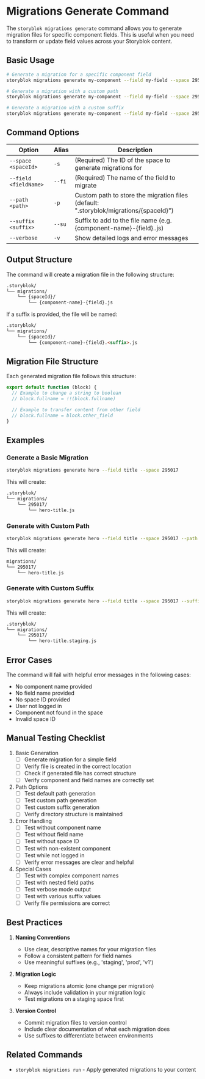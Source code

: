 # Migrations Generate Command

The `storyblok migrations generate` command allows you to generate migration files for specific component fields. This is useful when you need to transform or update field values across your Storyblok content.

## Basic Usage

```bash
# Generate a migration for a specific component field
storyblok migrations generate my-component --field my-field --space 295017

# Generate a migration with a custom path
storyblok migrations generate my-component --field my-field --space 295017 --path ./custom-path

# Generate a migration with a custom suffix
storyblok migrations generate my-component --field my-field --space 295017 --suffix staging
```

## Command Options

| Option | Alias | Description |
|--------|-------|-------------|
| `--space <spaceId>` | `-s` | (Required) The ID of the space to generate migrations for |
| `--field <fieldName>` | `--fi` | (Required) The name of the field to migrate |
| `--path <path>` | `-p` | Custom path to store the migration files (default: ".storyblok/migrations/{spaceId}") |
| `--suffix <suffix>` | `--su` | Suffix to add to the file name (e.g. {component-name}-{field}.<suffix>.js) |
| `--verbose` | `-v` | Show detailed logs and error messages |

## Output Structure

The command will create a migration file in the following structure:

```markdown
.storyblok/
└── migrations/
    └── {spaceId}/
        └── {component-name}-{field}.js
```

If a suffix is provided, the file will be named:
```markdown
.storyblok/
└── migrations/
    └── {spaceId}/
        └── {component-name}-{field}.<suffix>.js
```

## Migration File Structure

Each generated migration file follows this structure:

```javascript
export default function (block) {
  // Example to change a string to boolean
  // block.fullname = !!(block.fullname)

  // Example to transfer content from other field
  // block.fullname = block.other_field
}
```

## Examples

### Generate a Basic Migration

```bash
storyblok migrations generate hero --field title --space 295017
```

This will create:

```markdown
.storyblok/
└── migrations/
    └── 295017/
        └── hero-title.js
```

### Generate with Custom Path

```bash
storyblok migrations generate hero --field title --space 295017 --path ./migrations
```

This will create:

```markdown
migrations/
└── 295017/
    └── hero-title.js
```

### Generate with Custom Suffix

```bash
storyblok migrations generate hero --field title --space 295017 --suffix staging
```

This will create:

```markdown
.storyblok/
└── migrations/
    └── 295017/
        └── hero-title.staging.js
```

## Error Cases

The command will fail with helpful error messages in the following cases:

- No component name provided
- No field name provided
- No space ID provided
- User not logged in
- Component not found in the space
- Invalid space ID

## Manual Testing Checklist

1. Basic Generation
   - [ ] Generate migration for a simple field
   - [ ] Verify file is created in the correct location
   - [ ] Check if generated file has correct structure
   - [ ] Verify component and field names are correctly set

2. Path Options
   - [ ] Test default path generation
   - [ ] Test custom path generation
   - [ ] Test custom suffix generation
   - [ ] Verify directory structure is maintained

3. Error Handling
   - [ ] Test without component name
   - [ ] Test without field name
   - [ ] Test without space ID
   - [ ] Test with non-existent component
   - [ ] Test while not logged in
   - [ ] Verify error messages are clear and helpful

4. Special Cases
   - [ ] Test with complex component names
   - [ ] Test with nested field paths
   - [ ] Test verbose mode output
   - [ ] Test with various suffix values
   - [ ] Verify file permissions are correct

## Best Practices

1. **Naming Conventions**
   - Use clear, descriptive names for your migration files
   - Follow a consistent pattern for field names
   - Use meaningful suffixes (e.g., 'staging', 'prod', 'v1')

2. **Migration Logic**
   - Keep migrations atomic (one change per migration)
   - Always include validation in your migration logic
   - Test migrations on a staging space first

3. **Version Control**
   - Commit migration files to version control
   - Include clear documentation of what each migration does
   - Use suffixes to differentiate between environments

## Related Commands

- `storyblok migrations run` - Apply generated migrations to your content
